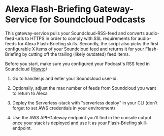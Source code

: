 # Alexa Flash-Briefing Gateway-Service for Soundcloud Podcasts
This gateway-service pulls your Soundcloud-RSS-feed and converts audio-feed-urls to HTTPS in order
to comply with SSL requirements for audio-feeds for Alexa Flash-Briefing skills. Secondly, the script
also picks the first configurable X items of your Soundcloud feed and returns it for your Flash-Briefing by
cutting off the trailing (likely outdated) feed items.

Before you start, make sure you configured your Podcast's RSS feed in Soundcloud ([Howto](https://help.soundcloud.com/hc/en-us/articles/115003570048-Setting-up-your-podcast-s-RSS-feed))

1. Go to handler.js and enter your Soundcloud user-id.

2. Optionally, adjust the max number of feeds from Soundcloud you want to return to Alexa

3. Deploy the Serverless-stack with "serverless deploy" in your CLI (don't forget to set AWS credentials in your environment)

4. Use the AWS API-Gateway endpoint you'll find in the console output once your stack is deployed and use it as your Flash-Briefing skill-endpoint.
